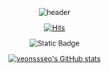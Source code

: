 <div align=center>
  
![header](https://capsule-render.vercel.app/api?type=blur&color=auto&height=300&section=header&text=seoyeon's%20github&fontSize=90&fontColor=d3d3d3)

<div align=center>
  
[![Hits](https://hits.seeyoufarm.com/api/count/incr/badge.svg?url=https%3A%2F%2Fgithub.com%2Fgjbae1212%2Fhit-counter)](https://hits.seeyoufarm.com)                    



<img alt="Static Badge" src="https://img.shields.io/badge/-dltj2541%40naver.com-white?style=flat-square&logo=naver&logoColor=white&labelColor=%2303C75A&color=%2303C75A">

[![yeonssseo's GitHub stats](https://github-readme-stats.vercel.app/api?username=yeonssseo)](https://github.com/anuraghazra/github-readme-stats)
